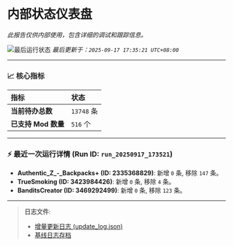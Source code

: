 # 内部状态仪表盘

*此报告仅供内部使用，包含详细的调试和跟踪信息。*

![最后运行状态](https://img.shields.io/badge/Last%20Run-Success-green)
*最后更新于：`2025-09-17 17:35:21 UTC+08:00`*

---

### 📈 **核心指标**

| 指标 | 状态 |
| :--- | :--- |
| **当前待办总数** | ``13748`` 条 |
| **已支持 Mod 数量** | ``516`` 个 |

---

### ⚡ **最近一次运行详情 (Run ID: ``run_20250917_173521``)**

*   **Authentic_Z_-_Backpacks+ (ID: 2335368829)**: 新增 `0` 条, 移除 `147` 条。
*   **TrueSmoking (ID: 3423984426)**: 新增 `0` 条, 移除 `4` 条。
*   **BanditsCreator (ID: 3469292499)**: 新增 `0` 条, 移除 `123` 条。

---

> **日志文件**:
> *   [增量更新日志 (update_log.json)](../data/logs/update_log.json)
> *   [基线日志存档](../data/logs/archive/)
